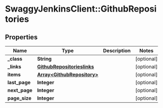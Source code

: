 # SwaggyJenkinsClient::GithubRepositories

## Properties
Name | Type | Description | Notes
------------ | ------------- | ------------- | -------------
**_class** | **String** |  | [optional] 
**_links** | [**GithubRepositorieslinks**](GithubRepositorieslinks.md) |  | [optional] 
**items** | [**Array&lt;GithubRepository&gt;**](GithubRepository.md) |  | [optional] 
**last_page** | **Integer** |  | [optional] 
**next_page** | **Integer** |  | [optional] 
**page_size** | **Integer** |  | [optional] 


